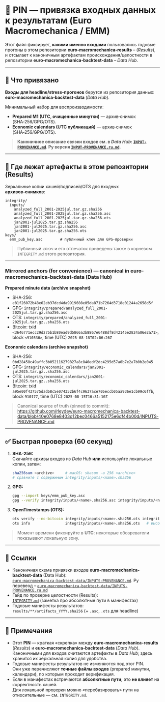 # 📌 PIN — привязка входных данных к результатам (Euro Macromechanica / EMM)

Этот файл фиксирует, **какими именно входами** пользовались годовые прогоны в этом репозитории **euro‑macromechanica‑results** – (*Results*),  
и отсылает к каноничным артефактам происхождения/целостности в репозитории **euro‑macromechanica‑backtest‑data** – *Data Hub*.

---

## 🧭 Что привязано

**Входы для headline/stress‑прогонов** берутся из репозитория данных:  
**euro‑macromechanica‑backtest‑data** (*Data Hub*).

Минимальный набор для воспроизводимости:
- **Prepared M1 (UTC, очищенные минутки)** — архив‑снимок (SHA‑256/GPG/OTS).  
- **Economic calendars (UTC публикаций)** — архив‑снимок (SHA‑256/GPG/OTS).  

> **Каноничное описание связки входов см. в *Data Hub*: [`INPUT-PROVENANCE.md`](https://github.com/rleydev/euro-macromechanica-backtest-data/blob/main/INPUTS-PROVENANCE.md). Ру версия [`INPUT-PROVENANCE.ru.md`](https://github.com/rleydev/euro-macromechanica-backtest-data/blob/main/INPUTS-PROVENANCE.md).**

---

## 🧾 Где лежат артефакты в этом репозитории (Results)

Зеркальные копии хэшей/подписей/OTS для входных **архивов‑снимков**:
```
integrity/
  inputs/
    analyzed_full_2001-2025jul.tar.gz.sha256
    analyzed_full_2001-2025jul.tar.gz.sha256.asc
    analyzed_full_2001-2025jul.tar.gz.sha256.ots
    jan2001-jul2025.tar.gz.sha256
    jan2001-jul2025.tar.gz.sha256.asc
    jan2001-jul2025.tar.gz.sha256.ots
keys/
  emm_pub_key.asc        # публичный ключ для GPG‑проверки
```
> Публичный ключ и его отпечаток приведены также в корневом `INTEGRITY.md` этого репозитория.

---

### Mirrored anchors (for convenience) — canonical in euro-macromechanica-backtest-data (Data Hub)

**Prepared minute data (archive snapshot)**  
- SHA-256: `e81f26072b48e62eb37dcd4da9919608e05da871b7264d3718e01244a2658d5f`  
- GPG: `integrity/prepared/analyzed_full_2001-2025jul.tar.gz.sha256.asc`  
- OTS:  `integrity/prepared/analyzed_full_2001-2025jul.tar.gz..sha256.ots`  
- Bitcoin: txid `<3646771ecc29d275b1b80ead9d5866a3b8867e6488df8d42145e2824a06e2a71>`, block `<910536>`, time (UTC) `2025-08-18T02:06:26Z`  

**Economic calendars (archive snapshot)**  
- SHA-256: `0bd28458c49affc3b052116279827a8c840edf2dc4295d57a0b7e2a7b0b2e045`  
- GPG: `integrity/economic_calendars/jan2001-jul2025.tar.gz..sha256.asc`  
- OTS:  `integrity/economic_calendars/jan2001-jul2025.tar.gz..sha256.ots`  
- Bitcoin: txid `a95e00f437575dad58c5e074352b6f4c9637ace705eccb05aa936e1cb99c6ffb`, block `910177`, time (UTC) `2025-08-15T16:31:10Z`

> Canonical source of truth (pinned to commit):  
> https://github.com/rleydev/euro-macromechanica-backtest-data/blob/40e0768e8403d12bec0466a5152175e6df44b00d/INPUTS-PROVENANCE.md

---

## ✅ Быстрая проверка (60 секунд)

1) **SHA‑256:**  
   Скачайте архивы входов из *Data Hub* **или** используйте локальные копии, затем:
   ```bash
   sha256sum <archive>     # macOS: shasum -a 256 <archive>
   # сравните с содержимым integrity/inputs/<name>.sha256
   ```

2) **GPG:**  
   ```bash
   gpg --import keys/emm_pub_key.asc
   gpg --verify integrity/inputs/<name>.sha256.asc integrity/inputs/<name>.sha256
   ```

3) **OpenTimestamps (OTS):**  
   ```bash
   ots verify --no-bitcoin integrity/inputs/<name>.sha256.ots integrity/inputs/<name>.sha256
   ots info                integrity/inputs/<name>.sha256.ots   # высота блока / txid
   ```
> Момент времени фиксируйте в **UTC**: некоторые обозреватели показывают локальную зону.

---

## 🔗 Ссылки

- Каноничная схема привязки входов **euro-macromechanica-backtest-data** (Data Hub):  
  [`euro‑macromechanica‑backtest‑data/INPUTS-PROVENANCE.md`](https://github.com/rleydev/euro-macromechanica-backtest-data/blob/main/INPUTS-PROVENANCE.md). Ру перевеод – [`euro‑macromechanica‑backtest‑data/INPUTS-PROVENANCE.ru.md`](https://github.com/rleydev/euro-macromechanica-backtest-data/blob/main/INPUTS-PROVENANCE.ru.md)
- Гайд по проверке целостности (Results):  
  [`INTEGRITY.md`](https://github.com/rleydev/euro-macromechanica-results/blob/main/INTEGRITY.md) (заметка про абсолютные пути в манифестах)
- Годовые манифесты результатов:  
  `results/**/artifacts_YYYY.sha256` (+ `.asc`, `.ots` для headline)

---

## 📝 Примечания

- Этот **PIN** — краткая «скрепка» между **euro-macromechanica-results** (*Results*) и **euro-macromechanica-backtest-data** (*Data Hub*).  
  Каноничными для входов считаются артефакты в *Data Hub*; здесь хранится их зеркальная копия для удобства.
- Годовые манифесты результатов не изменяются под этот PIN.  
  Они уже перечисляют **точные файлы входов** (prepared минутки, календари), по которым проходит верификация.
- Если в манифестах встречаются **абсолютные пути**, это **не влияет** на корректность хэшей.  
  Для локальной проверки можно «перебазировать» пути на относительные — см. `INTEGRITY.md`.
